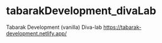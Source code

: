 # tabarakDevelopment_divaLab
Tabarak Development (vanilla) Diva-lab
https://tabarak-development.netlify.app/
